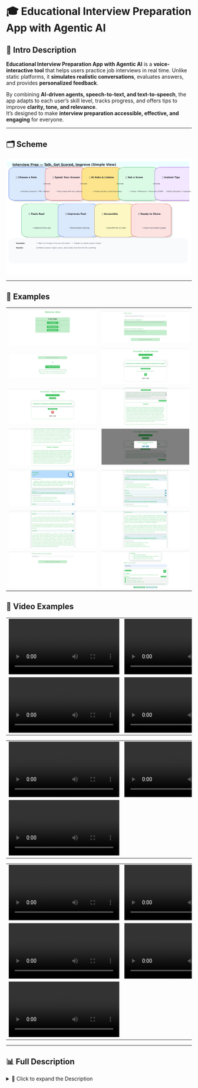# 🎓 Educational Interview Preparation App with Agentic AI

## 📌 Intro Description
**Educational Interview Preparation App with Agentic AI** is a **voice-interactive tool** that helps users practice job interviews in real time. Unlike static platforms, it **simulates realistic conversations**, evaluates answers, and provides **personalized feedback**.

By combining **AI-driven agents, speech-to-text, and text-to-speech**, the app adapts to each user’s skill level, tracks progress, and offers tips to improve **clarity, tone, and relevance**.  
It’s designed to make **interview preparation accessible, effective, and engaging** for everyone.

---

## 🗂️ Scheme

<img src="./img/img-1.png" alt="Scheme" />

---

## 🧩 Examples

<table>
    <tbody>
        <tr>
            <td width="50%">
                <img src="./img/img-2.png" alt="img" />
            </td>
            <td width="50%">
                <img src="./img/img-3.png" alt="img" />
            </td>
        </tr>
        <tr>
            <td width="50%">
                <img src="./img/img-4.png" alt="img" />
            </td>
            <td width="50%">
                <img src="./img/img-5.png" alt="img" />
            </td>
        </tr>
        <tr>
            <td width="50%">
                <img src="./img/img-6.png" alt="img" />
            </td>
            <td width="50%">
                <img src="./img/img-7.png" alt="img" />
            </td>
        </tr>
        <tr>
            <td width="50%">
                <img src="./img/img-8.png" alt="img" />
            </td>
            <td width="50%">
                <img src="./img/img-9.png" alt="img" />
            </td>
        </tr>
        <tr>
            <td width="50%">
                <img src="./img/img-10.png" alt="img" />
            </td>
            <td width="50%">
                <img src="./img/img-11.png" alt="img" />
            </td>
        </tr>
        <tr>
            <td width="50%">
                <img src="./img/img-12.png" alt="img" />
            </td>
            <td width="50%">
                <img src="./img/img-13.png" alt="img" />
            </td>
        </tr>
        <tr>
            <td width="50%">
                <img src="./img/img-14.png" alt="img" />
            </td>
            <td width="50%">
                <img src="./img/img-15.png" alt="img" />
            </td>
        </tr>
    </tbody>
</table>

## 🎥 Video Examples

<table>
    <tbody>
        <tr>
            <td width="50%">
                <video src=" " controls preload>
                    Your browser does not support the video tag.
                </video>
            </td>
            <td width="50%">
                <video src=" " controls preload>
                    Your browser does not support the video tag.
                </video>
            </td>
        </tr>
        <tr>
            <td width="50%">
                <video src=" " controls preload>
                    Your browser does not support the video tag.
                </video>
            </td>
            <td width="50%">
                <video src=" " controls preload>
                    Your browser does not support the video tag.
                </video>
            </td>
        </tr>
    </tbody>
</table>

<table>
    <tbody>
        <tr>
            <td width="50%">
                <video src=" " controls preload>
                    Your browser does not support the video tag.
                </video>
            </td>
            <td width="50%">
                <video src=" " controls preload>
                    Your browser does not support the video tag.
                </video>
            </td>
        </tr>
        <tr>
            <td width="50%">
                <video src=" " controls preload>
                    Your browser does not support the video tag.
                </video>
            </td>
            <td width="50%"></td>
        </tr>
    </tbody>
</table>

<table>
    <tbody>
        <tr>
            <td width="50%">
                <video src="https://github.com/user-attachments/assets/fad59afa-43e5-4156-85af-5c71ef642775" controls preload>
                    Your browser does not support the video tag.
                </video>
            </td>
            <td width="50%">
                <video src="https://github.com/user-attachments/assets/98614e63-285a-4964-8eab-734e0283fd21" controls preload>
                    Your browser does not support the video tag.
                </video>
            </td>
        </tr>
        <tr>
            <td width="50%">
                <video src="https://github.com/user-attachments/assets/47b86ee1-b869-4670-b62d-49041be03c10" controls preload>
                    Your browser does not support the video tag.
                </video>
            </td>
            <td width="50%">
                <video src="https://github.com/user-attachments/assets/dc4b2841-af0f-4a90-a648-29f8a1f45378" controls preload>
                    Your browser does not support the video tag.
                </video>
            </td>
        </tr>
        <tr>
            <td width="50%">
                <video src="https://github.com/user-attachments/assets/b5b3dcc8-1016-45a5-a42d-e2786a69d287" controls preload>
                    Your browser does not support the video tag.
                </video>
            </td>
            <td width="50%"></td>
        </tr>
    </tbody>
</table>

---

## 📊 Full Description

<details>
  <summary>📖 Click to expand the Description</summary>

### 🛠 Problem Solved
Preparing for interviews often requires:
- ✅ Personalized practice
- ✅ Real-time feedback
- ✅ Realistic simulation

Traditional platforms fail to adapt, offering **static scripts** or **rigid Q&A**.  
This app solves the gap by providing **intelligent, voice-driven interview training** with **adaptive coaching**.

---

### 🚀 Solution & Achievements
- 🧠 **Agentic AI architecture**: Modular interview agents (questioning, feedback, hints).
- 🎤 **Full voice interaction**: Google STT/TTS + WebRTC for real-time conversations.
- 📊 **Feedback evaluation**: Assess clarity, relevance, and tone.
- 📚 **Progress tracking**: PostgreSQL memory system for personalized learning.
- 🤖 **Adaptive difficulty**: AI interviewer adjusts questions based on performance.

---

### 🔑 Key Achievements
- Built modular **LangChain + Mistral** agents for interview flow.
- Enabled **low-latency voice sessions** via WebRTC.
- Developed **feedback agents** for real-time scoring & tips.
- Integrated **context-aware memory** for personalized learning history.
- Supported **adaptive interview scenarios** (tech, HR, behavioral, etc.).

---

### 🧩 Training & System Highlights
- **Agentic AI Structure**: Specialized agents for questioning, evaluation, hints, and follow-ups.
- **Voice Interaction**: Google STT/TTS APIs + WebRTC for smooth speech-driven dialogue.
- **Feedback Loop**: Responses analyzed

</details>
